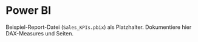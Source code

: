 # Power BI
Beispiel-Report-Datei (`Sales_KPIs.pbix`) als Platzhalter.
Dokumentiere hier DAX-Measures und Seiten.
